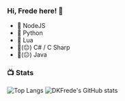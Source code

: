 ### Hi, Frede here! 👋


- 🔭 NodeJS
- 🔭 Python
- 🔭 Lua
- 🔭(😐) C# / C Sharp
- 🔭(😐) Java

### 📺 Stats

![Top Langs](https://github-readme-stats.vercel.app/api/top-langs/?username=dkfrede&theme=dark&show_icons=true)
![DKFrede's GitHub stats](https://github-readme-stats.vercel.app/api?username=dkfrede&theme=dark&show_icons=true)
